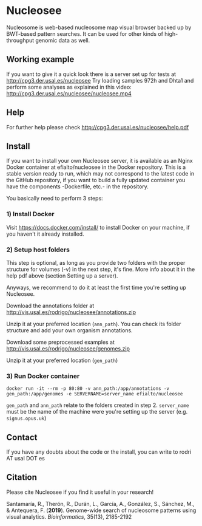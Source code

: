 # Nucleosee

Nucleosome is web-based nucleosome map visual browser backed up by BWT-based pattern searches. It can be used for other kinds of high-throughput genomic data as well.

## Working example
If you want to give it a quick look there is a server set up for tests at http://cpg3.der.usal.es/nucleosee
Try loading samples 972h and Dhta1 and perform some analyses as explained in this video: http://cpg3.der.usal.es/nucleosee/nucleosee.mp4

## Help 
For further help please check http://cpg3.der.usal.es/nucleosee/help.pdf

## Install
If you want to install your own Nucleosee server, it is available as an Nginx Docker container at efialto/nucleosee in the Docker repository. This is a stable version ready to run, which may not correspond to the latest code in the GitHub repository, if you want to build a fully updated container you have the components -Dockerfile, etc.- in the repository.

You basically need to perform 3 steps:
### 1) Install Docker
Visit https://docs.docker.com/install/ to install Docker on your machine, if you haven't it already installed.
### 2) Setup host folders
This step is optional, as long as you provide two folders with the proper structure for volumes (-v) in the next step, it's fine. More info about it in the help pdf above (section Setting up a server).

Anyways, we recommend to do it at least the first time you're setting up Nucleosee.

Download the annotations folder at http://vis.usal.es/rodrigo/nucleosee/annotations.zip

Unzip it at your preferred location (`ann_path`). You can check its folder structure and add 
your own organism annotations.

Download some preprocessed examples at http://vis.usal.es/rodrigo/nucleosee/genomes.zip

Unzip it at your preferred location (`gen_path`)


### 3) Run Docker container
```
docker run -it --rm -p 80:80 -v ann_path:/app/annotations -v gen_path:/app/genomes -e SERVERNAME=server_name efialto/nucleosee
```
`gen_path` and `ann_path` relate to the folders created in step 2. `server_name` must be the name of the machine were you're setting up the server (e.g. `signus.opus.uk`)

## Contact
If you have any doubts about the code or the install, you can write to rodri AT usal DOT es

## Citation
Please cite Nucleosee if you find it useful in your research!

  Santamaría, R., Therón, R., Durán, L., García, A., González, S., Sánchez, M., & Antequera, F. (**2019**). Genome-wide search of nucleosome patterns using visual analytics. *Bioinformatics*, 35(13), 2185-2192


